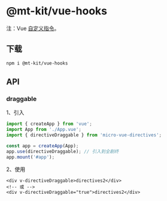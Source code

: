 # @mt-kit/vue-hooks

注：Vue [自定义指令](https://cn.vuejs.org/api/options-misc.html#directives)。

## 下载

```bash
npm i @mt-kit/vue-hooks
```

## API

### draggable

1、引入

```typescript
import { createApp } from 'vue';
import App from './App.vue';
import { directiveDraggable } from 'micro-vue-directives';

const app = createApp(App);
app.use(directiveDraggable); // 引入到全剧终
app.mount('#app');
```

2、使用

```vue
<div v-directiveDraggable>directives2</div>
<!-- 或 -->
<div v-directiveDraggable="true">directives2</div>
```
